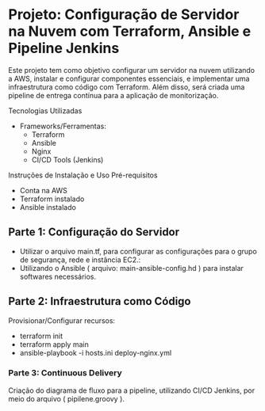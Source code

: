 # Projeto: Configuração de Servidor na Nuvem com Terraform, Ansible e Pipeline Jenkins

Este projeto tem como objetivo configurar um servidor na nuvem utilizando a AWS, instalar e configurar componentes essenciais, e implementar uma infraestrutura como código com Terraform. Além disso, será criada uma pipeline de entrega contínua para a aplicação de monitorização.

Tecnologias Utilizadas
- Frameworks/Ferramentas:
    - Terraform
    - Ansible
    - Nginx
    - CI/CD Tools (Jenkins)

Instruções de Instalação e Uso
Pré-requisitos
- Conta na AWS
- Terraform instalado
- Ansible instalado

## Parte 1: Configuração do Servidor

- Utilizar o arquivo main.tf, para configurar as configurações para o grupo de segurança, rede e instância EC2.:
- Utilizando o Ansible ( arquivo: main-ansible-config.hd ) para instalar softwares necessários.

## Parte 2: Infraestrutura como Código

Provisionar/Configurar recursos:
- terraform init
- terraform apply main
- ansible-playbook -i hosts.ini deploy-nginx.yml

### Parte 3: Continuous Delivery
Criação do diagrama de fluxo para a pipeline, utilizando CI/CD Jenkins, por meio do arquivo ( pipilene.groovy ).
